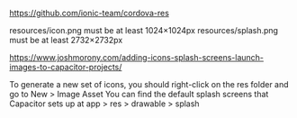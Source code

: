 https://github.com/ionic-team/cordova-res

resources/icon.png must be at least 1024×1024px
resources/splash.png must be at least 2732×2732px

https://www.joshmorony.com/adding-icons-splash-screens-launch-images-to-capacitor-projects/

To generate a new set of icons, you should right-click on the res folder and go to New > Image Asset
You can find the default splash screens that Capacitor sets up at app > res > drawable > splash
